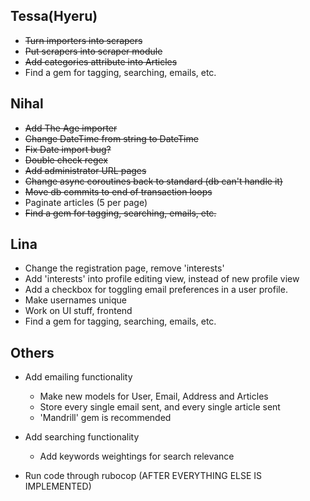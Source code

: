 ## Tessa(Hyeru)
* ~~Turn importers into scrapers~~
* ~~Put scrapers into scraper module~~
* ~~Add categories attribute into Articles~~
* Find a gem for tagging, searching, emails, etc.

## Nihal
* ~~Add The Age importer~~
* ~~Change DateTime from string to DateTime~~
* ~~Fix Date import bug?~~
* ~~Double check regex~~
* ~~Add administrator URL pages~~
* ~~Change async coroutines back to standard (db can't handle it)~~
* ~~Move db commits to end of transaction loops~~
* Paginate articles (5 per page)
* ~~Find a gem for tagging, searching, emails, etc.~~

## Lina
* Change the registration page, remove 'interests'
* Add 'interests' into profile editing view, instead of new profile view
* Add a checkbox for toggling email preferences in a user profile.
* Make usernames unique
* Work on UI stuff, frontend
* Find a gem for tagging, searching, emails, etc.

## Others
* Add emailing functionality
	* Make new models for User, Email, Address and Articles
	* Store every single email sent, and every single article sent
	* 'Mandrill' gem is recommended

* Add searching functionality
	* Add keywords weightings for search relevance

* Run code through rubocop (AFTER EVERYTHING ELSE IS IMPLEMENTED)
